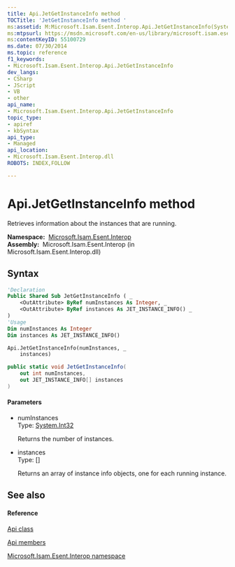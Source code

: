 ```yaml
---
title: Api.JetGetInstanceInfo method 
TOCTitle: 'JetGetInstanceInfo method '
ms:assetid: M:Microsoft.Isam.Esent.Interop.Api.JetGetInstanceInfo(System.Int32@,Microsoft.Isam.Esent.Interop.JET_INSTANCE_INFO[]@)
ms:mtpsurl: https://msdn.microsoft.com/en-us/library/microsoft.isam.esent.interop.api.jetgetinstanceinfo(v=EXCHG.10)
ms:contentKeyID: 55100729
ms.date: 07/30/2014
ms.topic: reference
f1_keywords:
- Microsoft.Isam.Esent.Interop.Api.JetGetInstanceInfo
dev_langs:
- CSharp
- JScript
- VB
- other
api_name: 
- Microsoft.Isam.Esent.Interop.Api.JetGetInstanceInfo
topic_type: 
- apiref
- kbSyntax
api_type: 
- Managed
api_location: 
- Microsoft.Isam.Esent.Interop.dll
ROBOTS: INDEX,FOLLOW

---
```


# Api.JetGetInstanceInfo method

Retrieves information about the instances that are running.

**Namespace:**  [Microsoft.Isam.Esent.Interop](hh596136\(v=exchg.10\).md)  
**Assembly:**  Microsoft.Isam.Esent.Interop (in Microsoft.Isam.Esent.Interop.dll)

## Syntax

``` vb
'Declaration
Public Shared Sub JetGetInstanceInfo ( _
    <OutAttribute> ByRef numInstances As Integer, _
    <OutAttribute> ByRef instances As JET_INSTANCE_INFO() _
)
'Usage
Dim numInstances As Integer
Dim instances As JET_INSTANCE_INFO()

Api.JetGetInstanceInfo(numInstances, _
    instances)
```

``` csharp
public static void JetGetInstanceInfo(
    out int numInstances,
    out JET_INSTANCE_INFO[] instances
)
```

#### Parameters

  - numInstances  
    Type: [System.Int32](https://docs.microsoft.com/dotnet/api/system.int32?redirectedfrom=MSDN)  
    
    Returns the number of instances.

<!-- end list -->

  - instances  
    Type: \[\]  
    
    Returns an array of instance info objects, one for each running instance.

## See also

#### Reference

[Api class](dn292211\(v=exchg.10\).md)

[Api members](dn292213\(v=exchg.10\).md)

[Microsoft.Isam.Esent.Interop namespace](hh596136\(v=exchg.10\).md)

